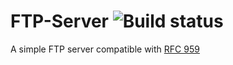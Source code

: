 # FTP-Server ![Build status](https://travis-ci.org/ChairChandler/FTP-Server.svg?branch=controler)

A simple FTP server compatible with [RFC 959](https://tools.ietf.org/html/rfc959)
